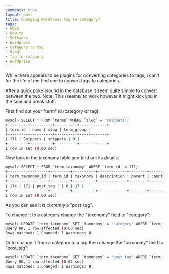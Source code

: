 ```yaml
---
comments: true
layout: post
title: Changing WordPress tag to category?
tags:
- FOSS
- How-to
- Software
- Wordpress
- Category to tag
- Mysql
- Tag to category
- Wordpress
---
```


While there appears to be plugins for converting categories to tags, I can't for the life of me find one to convert tags to categories.

After a quick poke around in the database it seem quite simple to convert between the two.
Note: This /seems/ to work however it might kick you in the face and break stuff.

First find out your "term" id (category or tag):

```bash
mysql> SELECT * FROM `terms` WHERE `slug` = 'snippets';
+---------+----------+----------+------------+
| term_id | name | slug | term_group |
+---------+----------+----------+------------+
| 171 | Snippets | snippets | 0 |
+---------+----------+----------+------------+
1 row in set (0.00 sec)
```

Now look in the taxonomy table and find out its details:

```bash
mysql> SELECT * FROM `term_taxonomy` WHERE `term_id` = 171;
+------------------+---------+----------+-------------+--------+-------+
| term_taxonomy_id | term_id | taxonomy | description | parent | count |
+------------------+---------+----------+-------------+--------+-------+
| 174 | 171 | post_tag | | 0 | 17 |
+------------------+---------+----------+-------------+--------+-------+
1 row in set (0.00 sec)
```


As you can see it is currently a "post_tag".

To change it to a category change the "taxonomy" field to "category":

```bash
mysql> UPDATE `term_taxonomy` SET `taxonomy` = 'category' WHERE `term_id` = 171;
Query OK, 1 row affected (0.00 sec)
Rows matched: 1 Changed: 1 Warnings: 0
```

Or to change it from a category to a tag then change the "taxonomy" field to "post_tag":

```bash
mysql> UPDATE `term_taxonomy` SET `taxonomy` = 'post_tag' WHERE `term_id` = 171;
Query OK, 1 row affected (0.02 sec)
Rows matched: 1 Changed: 1 Warnings: 0
```

